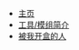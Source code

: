- [主页](/ "Som的github pages主页")  
- [工具/模组简介](/description/ "Just A Description")
- [被我开盒的人](/description/openbox "到底谁是没有浮木的√呢？")
